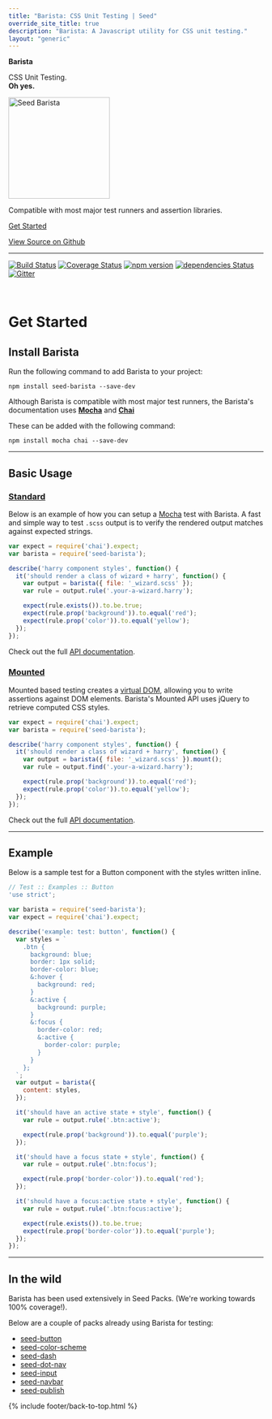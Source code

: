 ```yaml
---
title: "Barista: CSS Unit Testing | Seed"
override_site_title: true
description: "Barista: A Javascript utility for CSS unit testing."
layout: "generic"
---
```


<div class="tx-center u-mrg-b-10 s-docs">
  <p class="tx-center t-tx-charcoal-300 tx-h4">
    <strong class="tx-700">Barista</strong>
  </p>
  <div class="o-col-10@md o-col-offset-1@md">
    <p class="tx-h2 tx-h1@md tx-300 tx-lh-heading u-mrg-t-0">
      CSS Unit Testing.<br>
      <strong class="tx-700">Oh yes.</strong>
    </p>
  </div>
  <p class="tx-center u-mrg-b-5">
    <img src="/seed/images/barista.png" title="Seed Barista" alt="Seed Barista" width="200">
  </p>
  <p class="tx-lead t-tx-charcoal-300">
    Compatible with most major test runners and assertion libraries.
  </p>
  <p>
    <a href="#get-started" class="c-button c-button--lg">Get Started</a>
  </p>
  <p>
    <a href="https://github.com/helpscout/seed-barista">View Source on Github</a>
  </p>
</div>



---

[![Build Status](https://travis-ci.org/helpscout/seed-barista.svg?branch=master)](https://travis-ci.org/helpscout/seed-barista) [![Coverage Status](https://coveralls.io/repos/github/helpscout/seed-barista/badge.svg?branch=master)](https://coveralls.io/github/helpscout/seed-barista?branch=master) [![npm version](https://badge.fury.io/js/seed-barista.svg)](https://badge.fury.io/js/seed-barista) [![dependencies Status](https://david-dm.org/helpscout/seed-barista/status.svg)](https://david-dm.org/helpscout/seed-barista) [![Gitter](https://badges.gitter.im/join_chat.svg)](https://gitter.im/seed-css/barista)

<br>

# Get Started

## Install Barista

Run the following command to add Barista to your project:

```
npm install seed-barista --save-dev
```

Although Barista is compatible with most major test runners, the Barista's documentation uses **[Mocha](https://mochajs.org/)** and **[Chai](http://chaijs.com/)**

These can be added with the following command:

```
npm install mocha chai --save-dev
```



---



## Basic Usage

### [Standard](https://github.com/helpscout/seed-barista/blob/master/docs/api/standard.md)

Below is an example of how you can setup a [Mocha](https://mochajs.org/) test with Barista. A fast and simple way to test `.scss` output is to verify the rendered output matches against expected strings.

```javascript
var expect = require('chai').expect;
var barista = require('seed-barista');

describe('harry component styles', function() {
  it('should render a class of wizard + harry', function() {
    var output = barista({ file: '_wizard.scss' });
    var rule = output.rule('.your-a-wizard.harry');

    expect(rule.exists()).to.be.true;
    expect(rule.prop('background')).to.equal('red');
    expect(rule.prop('color')).to.equal('yellow');
  });
});
```

Check out the full [API documentation](https://github.com/helpscout/seed-barista/blob/master/docs/api/standard.md).



### [Mounted](https://github.com/helpscout/seed-barista/blob/master/docs/api/mounted.md)

Mounted based testing creates a [virtual DOM](https://github.com/tmpvar/jsdom), allowing you to write assertions against DOM elements. Barista's Mounted API uses jQuery to retrieve computed CSS styles.

```javascript
var expect = require('chai').expect;
var barista = require('seed-barista');

describe('harry component styles', function() {
  it('should render a class of wizard + harry', function() {
    var output = barista({ file: '_wizard.scss' }).mount();
    var rule = output.find('.your-a-wizard.harry');

    expect(rule.prop('background')).to.equal('red');
    expect(rule.prop('color')).to.equal('yellow');
  });
});
```

Check out the full [API documentation](https://github.com/helpscout/seed-barista/blob/master/docs/api/mounted.md).



---



## Example

Below is a sample test for a Button component with the styles written inline.

```js
// Test :: Examples :: Button
'use strict';

var barista = require('seed-barista');
var expect = require('chai').expect;

describe('example: test: button', function() {
  var styles = `
    .btn {
      background: blue;
      border: 1px solid;
      border-color: blue;
      &:hover {
        background: red;
      }
      &:active {
        background: purple;
      }
      &:focus {
        border-color: red;
        &:active {
          border-color: purple;
        }
      }
    };
  `;
  var output = barista({
    content: styles,
  });

  it('should have an active state + style', function() {
    var rule = output.rule('.btn:active');

    expect(rule.prop('background')).to.equal('purple');
  });

  it('should have a focus state + style', function() {
    var rule = output.rule('.btn:focus');

    expect(rule.prop('border-color')).to.equal('red');
  });

  it('should have a focus:active state + style', function() {
    var rule = output.rule('.btn:focus:active');

    expect(rule.exists()).to.be.true;
    expect(rule.prop('border-color')).to.equal('purple');
  });
});
```



---



## In the wild

Barista has been used extensively in Seed Packs. (We're working towards 100% coverage!).

Below are a couple of packs already using Barista for testing:

* [seed-button](https://github.com/helpscout/seed-button/tree/master/test)
* [seed-color-scheme](https://github.com/helpscout/seed-color-scheme/tree/master/test)
* [seed-dash](https://github.com/helpscout/seed-dash/tree/master/test)
* [seed-dot-nav](https://github.com/helpscout/seed-dot-nav/tree/master/test)
* [seed-input](https://github.com/helpscout/seed-input/tree/master/test)
* [seed-navbar](https://github.com/helpscout/seed-navbar/tree/master/test)
* [seed-publish](https://github.com/helpscout/seed-publish/tree/master/test)



{% include footer/back-to-top.html %}

